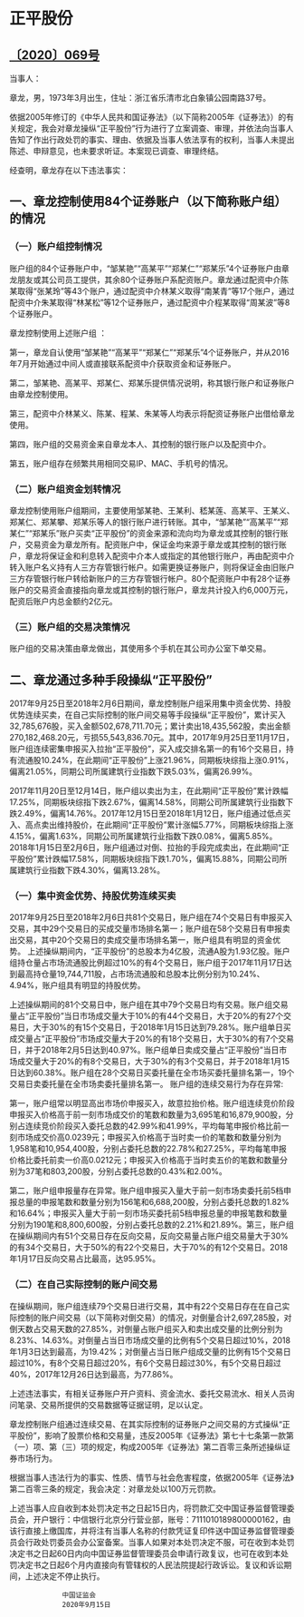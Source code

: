 # 正平股份

## [〔2020〕069号](http://www.csrc.gov.cn/pub/zjhpublic/G00306212/202010/t20201030_385359.htm)

 
当事人：

章龙，男，1973年3月出生，住址：浙江省乐清市北白象镇公园南路37号。

依据2005年修订的《中华人民共和国证券法》（以下简称2005年《证券法》）的有关规定，我会对章龙操纵“正平股份”行为进行了立案调查、审理，并依法向当事人告知了作出行政处罚的事实、理由、依据及当事人依法享有的权利，当事人未提出陈述、申辩意见，也未要求听证。本案现已调查、审理终结。

经查明，章龙存在以下违法事实：

## 一、章龙控制使用84个证券账户（以下简称账户组）的情况

### （一）账户组控制情况

账户组的84个证券账户中，“邹某艳”“高某平”“郑某仁”“郑某乐”4个证券账户由章龙朋友或其公司员工提供，其余80个证券账户系配资账户。章龙通过配资中介陈某取得“张某玲”等43个账户，通过配资中介林某义取得“南某青”等17个账户，通过配资中介朱某取得“林某松”等12个证券账户，通过配资中介程某取得“周某波”等8个证券账户。

章龙控制使用上述账户组 ：

第一，章龙自认使用“邹某艳”“高某平”“郑某仁”“郑某乐”4个证券账户，并从2016年7月开始通过中间人或直接联系配资中介获取资金和证券账户。

第二，邹某艳、高某平、郑某仁、郑某乐提供情况说明，称其银行账户和证券账户由章龙控制使用。

第三，配资中介林某义、陈某、程某、朱某等人均表示将配资证券账户出借给章龙使用。

第四，账户组的交易资金来自章龙本人、其控制的银行账户以及配资中介。

第五，账户组存在频繁共用相同交易IP、MAC、手机号的情况。 

### （二）账户组资金划转情况

章龙控制使用账户组期间，主要使用邹某艳、王某利、嵇某莲、高某平、王某义、郑某仁、郑某攀、郑某乐等人的银行账户进行转账。其中，“邹某艳”“高某平”“郑某仁”“郑某乐”账户买卖“正平股份”的资金来源和流向均为章龙或其控制的银行账户，交易资金为章龙所有。配资账户中，保证金均来源于章龙或其控制的银行账户，章龙将保证金和利息转入配资中介本人或指定的其他银行账户，再由配资中介转入账户名义持有人三方存管银行帐户。如需更换证券账户，则将保证金由旧账户三方存管银行帐户转给新账户的三方存管银行帐户。80个配资账户中有28个证券账户的交易资金直接指向章龙或其控制的银行账户，章龙共计投入约6,000万元，配资后账户内总金额约2亿元。

### （三）账户组的交易决策情况

账户组的交易决策由章龙做出，其使用多个手机在其公司办公室下单交易。

## 二、章龙通过多种手段操纵“正平股份”

2017年9月25日至2018年2月6日期间，章龙控制账户组采用集中资金优势、持股优势连续买卖，在自己实际控制的账户间交易等手段操纵“正平股份”，累计买入32,785,676股，买入金额502,678,711.70元；累计卖出18,435,562股，卖出金额270,182,468.20元，亏损55,543,836.70元。其中，2017年9月25日至11月17日，账户组连续密集申报买入拉抬“正平股份”，买入成交排名第一的有16个交易日，持有流通股10.24%，在此期间“正平股份”上涨21.96%，同期板块综指上涨0.91%，偏离21.05%，同期公司所属建筑行业指数下跌5.03%，偏离26.99%。

2017年11月20日至12月14日，账户组以卖出为主，在此期间“正平股份”累计跌幅17.25%，同期板块综指下跌2.67%，偏离14.58%，同期公司所属建筑行业指数下跌2.49%，偏离14.76%。2017年12月15日至2018年1月12日，账户组通过低点买入、高点卖出维持股价，在此期间“正平股份”累计涨幅5.77%，同期板块综指上涨4.15%，偏离1.63%，同期公司所属建筑行业指数下跌0.08%，偏离5.85%。2018年1月15日至2月6日，账户组通过对倒、拉抬的手段完成卖出，在此期间“正平股份”累计跌幅17.58%，同期板块综指下跌1.70%，偏离15.88%，同期公司所属建筑行业指数下跌4.30%，偏离13.28%。

### （一）集中资金优势、持股优势连续买卖

2017年9月25日至2018年2月6日共81个交易日，账户组在74个交易日有申报买入交易，其中29个交易日的买成交量市场排名第一；账户组在58个交易日有申报卖出交易，其中20个交易日的卖成交量市场排名第一，账户组具有明显的资金优势。
上述操纵期间内，“正平股份”的总股本为4亿股，流通A股为1.93亿股。账户组持仓量占市场流通股比例超过10%的有4个交易日，账户组于2017年11月17日达到最高持仓量19,744,711股，占市场流通股和总股本比例分别为10.24%、4.94%，账户组具有明显的持股优势。

上述操纵期间的81个交易日中，账户组在其中79个交易日均有交易。账户组交易量占“正平股份”当日市场成交量大于10%的有44个交易日，大于20%的有27个交易日，大于30%的有15个交易日，于2018年1月15日达到79.28%。账户组单日买成交量占“正平股份”市场成交量大于20%的有18个交易日，大于30%的有7个交易日，并于2018年2月5日达到40.97%。账户组单日卖成交量占“正平股份”当日市场成交量大于20%的有8个交易日，大于30%的有3个交易日，并于2018年1月15日达到60.38%。账户组在28个交易日买委托量在全市场买委托量排名第一，19个交易日卖委托量在全市场卖委托量排名第一。
账户组的连续交易行为存在异常:

第一，账户组常以明显高出市场价申报买入，故意拉抬价格。账户组连续竞价阶段申报买入价格高于前一刻市场成交价的笔数和数量为3,695笔和16,879,900股，分别占连续竞价阶段买入委托总数的42.99%和41.99%，平均每笔申报价格比前一刻市场成交价高0.0239元；申报买入价格高于当时卖一价的笔数和数量分别为1,958笔和10,954,400股，分别占委托总数的22.78%和27.25%，平均每笔申报价格比委托前卖一价高0.0212元；申报买入价格高于当时卖五价的笔数和数量分别为37笔和803,200股，分别占委托总数的0.43%和2.00%。

第二，账户组申报量存在异常。账户组申报买入量大于前一刻市场卖委托前5档申报总量的申报笔数和数量分别为156笔和6,688,200股，分别占委托总数的1.82%和16.64%；申报买入量大于前一刻市场买委托前5档申报总量的申报笔数和数量分别为190笔和8,800,600股，分别占委托总数的2.21%和21.89%。第三，账户组在操纵期间内有51个交易日存在反向交易，反向交易量占账户组交易量大于30%的有34个交易日，大于50%的有22个交易日，大于70%的有12个交易日。2018年1月17日反向交易占比最高，达95.95%。

### （二）在自己实际控制的账户间交易
在操纵期间，账户组连续79个交易日进行交易，其中有22个交易日存在在自己实际控制的账户间交易（以下简称对倒交易）的情况，对倒量合计2,697,285股，对倒天数占交易天数的27.85%，对倒量占账户组买入和卖出成交量的比例分别为8.23%、14.63%。对倒量占当日市场成交量的比例有5个交易日超过10%，2018年1月3日达到最高，为19.42%；对倒量占当日账户组成交量的比例有15个交易日超过10%，有8个交易日超过20%，有6个交易日超过30%，有5个交易日超过40%，2017年12月26日达到最高，为77.86%。

上述违法事实，有相关证券账户开户资料、资金流水、委托交易流水、相关人员询问笔录、交易所提供的交易数据等证据证明，足以认定。

章龙控制账户组通过连续交易、在其实际控制的证券账户之间交易的方式操纵“正平股份”，影响了股票价格和交易量，违反2005年《证券法》第七十七条第一款第（一）项、第（三）项的规定，构成2005年《证券法》第二百零三条所述操纵证券市场行为。

根据当事人违法行为的事实、性质、情节与社会危害程度，依据2005年《证券法》第二百零三条的规定，我会决定：对章龙处以100万元罚款。

上述当事人应自收到本处罚决定书之日起15日内，将罚款汇交中国证券监督管理委员会，开户银行：中信银行北京分行营业部，账号：7111010189800000162，由该行直接上缴国库，并将注有当事人名称的付款凭证复印件送中国证券监督管理委员会行政处罚委员会办公室备案。当事人如果对本处罚决定不服，可在收到本处罚决定书之日起60日内向中国证券监督管理委员会申请行政复议，也可在收到本处罚决定书之日起6个月内直接向有管辖权的人民法院提起行政诉讼。复议和诉讼期间，上述决定不停止执行。
 
 
                 中国证监会 
                 2020年9月15日
 
 
 
 
 
 
 
 
 
 